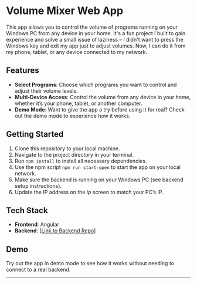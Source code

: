# Volume Mixer Web App

This app allows you to control the volume of programs running on your Windows PC from any device in your home. It's a fun project I built to gain experience and solve a small issue of laziness – I didn't want to press the Windows key and exit my app just to adjust volumes. Now, I can do it from my phone, tablet, or any device connected to my network.

## Features

- **Select Programs**: Choose which programs you want to control and adjust their volume levels.
- **Multi-Device Access**: Control the volume from any device in your home, whether it’s your phone, tablet, or another computer.
- **Demo Mode**: Want to give the app a try before using it for real? Check out the demo mode to experience how it works.

## Getting Started

1. Clone this repository to your local machine.
2. Navigate to the project directory in your terminal.
3. Run `npm install` to install all necessary dependencies.
4. Use the npm script `npm run start-open` to start the app on your local network.
5. Make sure the backend is running on your Windows PC (see backend setup instructions).
6. Update the IP address on the _ip_ screen to match your PC’s IP.

## Tech Stack

- **Frontend**: Angular
- **Backend**: [[Link to Backend Repo](https://github.com/henleyaustin/mixer-api)]

## Demo

Try out the app in demo mode to see how it works without needing to connect to a real backend.

---

